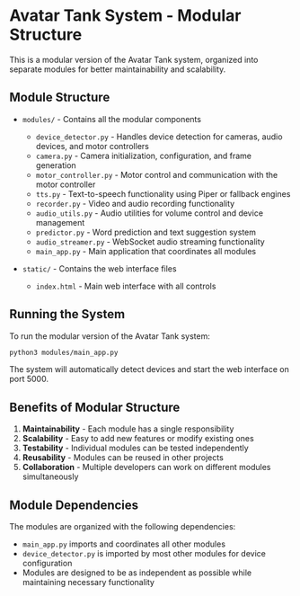 # Avatar Tank System - Modular Structure

This is a modular version of the Avatar Tank system, organized into separate modules for better maintainability and scalability.

## Module Structure

- `modules/` - Contains all the modular components
  - `device_detector.py` - Handles device detection for cameras, audio devices, and motor controllers
  - `camera.py` - Camera initialization, configuration, and frame generation
  - `motor_controller.py` - Motor control and communication with the motor controller
  - `tts.py` - Text-to-speech functionality using Piper or fallback engines
  - `recorder.py` - Video and audio recording functionality
  - `audio_utils.py` - Audio utilities for volume control and device management
  - `predictor.py` - Word prediction and text suggestion system
  - `audio_streamer.py` - WebSocket audio streaming functionality
  - `main_app.py` - Main application that coordinates all modules

- `static/` - Contains the web interface files
  - `index.html` - Main web interface with all controls

## Running the System

To run the modular version of the Avatar Tank system:

```bash
python3 modules/main_app.py
```

The system will automatically detect devices and start the web interface on port 5000.

## Benefits of Modular Structure

1. **Maintainability** - Each module has a single responsibility
2. **Scalability** - Easy to add new features or modify existing ones
3. **Testability** - Individual modules can be tested independently
4. **Reusability** - Modules can be reused in other projects
5. **Collaboration** - Multiple developers can work on different modules simultaneously

## Module Dependencies

The modules are organized with the following dependencies:
- `main_app.py` imports and coordinates all other modules
- `device_detector.py` is imported by most other modules for device configuration
- Modules are designed to be as independent as possible while maintaining necessary functionality